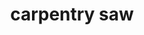 ---
layout: objects
title: carpentry saw
emoji: carpentry_saw
permalink: 🪚.html
image: assets/img/3moji/carpentry_saw.png
---